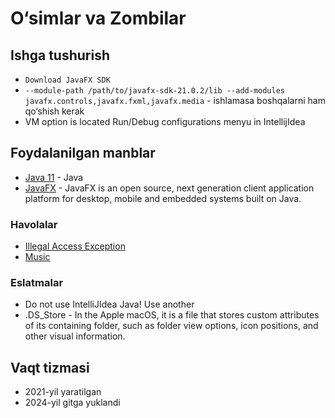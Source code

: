 # O&#8216;simlar va Zombilar

## Ishga tushurish
- `Download JavaFX SDK`
- `--module-path /path/to/javafx-sdk-21.0.2/lib --add-modules javafx.controls,javafx.fxml,javafx.media` - ishlamasa boshqalarni ham qo&#8216;shish kerak
- VM option is located Run/Debug configurations menyu in IntellijIdea


## Foydalanilgan manblar
- [Java 11](https://www.oracle.com/java/technologies/javase/jdk11-archive-downloads.html) - Java
- [JavaFX](https://openjfx.io/openjfx-docs/) - JavaFX is an open source, next generation client application platform for desktop, mobile and embedded systems built on Java.

### Havolalar
- [Illegal Access Exception](https://stackoverflow.com/questions/70027326/the-media-class-causes-javafx-to-crash)
- [Music](https://tuna.voicemod.net/sound/1c0e0119-817d-471a-a58b-f949a00dd2e7)


### Eslatmalar
- Do not use IntelliJIdea Java! Use another
- .DS_Store - In the Apple macOS, it is a file that stores custom attributes of its containing folder, such as folder view options, icon positions, and other visual information.


## Vaqt tizmasi
- 2021-yil yaratilgan
- 2024-yil gitga yuklandi